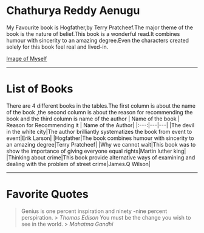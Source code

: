 # Chathurya Reddy Aenugu
My Favourite book is Hogfather,by Terry Pratcheef.The major theme of the book is the nature of belief.This book is a wonderful read.It combines humour with sincerity to an amazing degree.Even the characters created solely for this book feel real and lived-in.

[Image of Myself](photo.jpeg)

---
# List of Books
There are 4 different books in the tables.The first column is about the name of the book ,the second column is about the reason for recommending the book and the third column is name of the author
| Name of the book |  Reason for Recommending it | Name of the Author|
|:---:|---|---|
|The devil in the white city|The author brilliantly systematizes the book from event to event|Erik Larson|
|Hogfather|The book combines humour with sincerity to an amazing degree|Terry Pratcheef|
|Why we cannot wait|This book was to show the importance of giving everyone equal rights|Martin luther king|
|Thinking about crime|This book provide alternative ways of examining and dealing with the problem of street crime|James.Q Wilson| 

---
# Favorite Quotes
> Genius is one percent inspiration and ninety -nine percent perspiration. > *Thomas Edison*
> You must be the change you wish to see in the world. > *Mahatma Gandhi*


